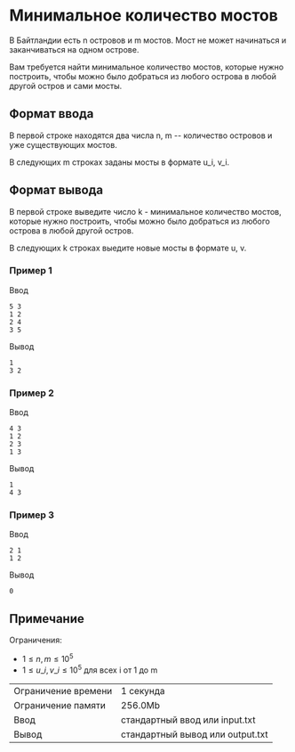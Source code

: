 # Минимальное количество мостов

В Байтландии есть n островов и m мостов. Мост не может начинаться и заканчиваться на одном острове.

Вам требуется найти минимальное количество мостов, которые нужно построить, чтобы можно было добраться из любого острова в любой другой остров и сами мосты.

## Формат ввода

В первой строке находятся два числа n, m -- количество островов и уже существующих мостов.

В следующих m строках заданы мосты в формате u\_i, v\_i.

## Формат вывода

В первой строке выведите число k - минимальное количество мостов, которые нужно построить, чтобы можно было добраться из любого острова в любой другой остров.

В следующих k строках выедите новые мосты в формате u, v.

### Пример 1

Ввод

    5 3
    1 2
    2 4
    3 5
    

Вывод

    1
    3 2
    

### Пример 2

Ввод

    4 3
    1 2
    2 3
    1 3
    

Вывод

    1
    4 3
    

### Пример 3

Ввод

    2 1
    1 2
    

Вывод

    0
    

## Примечание

Ограничения:

*   $1 \leq n, m \leq 10^5$
*   $1 \leq u\_i, v\_i \leq 10^5$ для всех i от 1 до m


<table>
 <tr class="time-limit">
    <td class="property-title">Ограничение времени</td>
    <td>1&nbsp;секунда</td>
 </tr>
 <tr class="memory-limit">
    <td class="property-title">Ограничение памяти</td>
    <td>256.0Mb</td>
 </tr>
 <tr class="input-file">
    <td class="property-title">Ввод</td>
    <td colspan="1">стандартный ввод или input.txt</td>
 </tr>
 <tr class="output-file">
    <td class="property-title">Вывод</td>
    <td colspan="1">стандартный вывод или output.txt</td>
 </tr>
</table>
